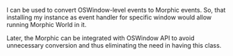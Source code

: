 I can be used to convert OSWindow-level events to Morphic events.
So, that installing my instance as event handler for specific window would allow running Morphic World in it.

Later, the Morphic can be integrated with OSWindow API to avoid unnecessary conversion and thus eliminating the need in having this class.